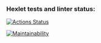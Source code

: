 ### Hexlet tests and linter status:
[![Actions Status](https://github.com/Romzik-Peperomzik/frontend-project-11/workflows/hexlet-check/badge.svg)](https://github.com/Romzik-Peperomzik/frontend-project-11/actions)

[![Maintainability](https://api.codeclimate.com/v1/badges/3af408f139500e847a08/maintainability)](https://codeclimate.com/github/Romzik-Peperomzik/frontend-project-11/maintainability)